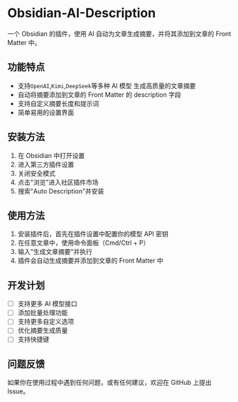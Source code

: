 # Obsidian-AI-Description
一个 Obsidian 的插件，使用 AI 自动为文章生成摘要，并将其添加到文章的 Front Matter 中。

## 功能特点

- 支持`OpenAI`,`Kimi`,`DeepSeek`等多种 AI 模型 生成高质量的文章摘要
- 自动将摘要添加到文章的 Front Matter 的 description 字段
- 支持自定义摘要长度和提示词
- 简单易用的设置界面

## 安装方法

1. 在 Obsidian 中打开设置
2. 进入第三方插件设置
3. 关闭安全模式
4. 点击"浏览"进入社区插件市场
5. 搜索"Auto Description"并安装

## 使用方法

1. 安装插件后，首先在插件设置中配置你的模型 API 密钥
2. 在任意文章中，使用命令面板（Cmd/Ctrl + P）
3. 输入"生成文章摘要"并执行
4. 插件会自动生成摘要并添加到文章的 Front Matter 中

## 开发计划

- [ ] 支持更多 AI 模型接口
- [ ] 添加批量处理功能
- [ ] 支持更多自定义选项
- [ ] 优化摘要生成质量
- [ ] 支持快捷键

## 问题反馈

如果你在使用过程中遇到任何问题，或有任何建议，欢迎在 GitHub 上提出 Issue。
